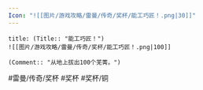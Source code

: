 ```yaml
---
Icon: "![[图片/游戏攻略/雷曼/传奇/奖杯/能工巧匠！.png|30]]"
---
```

```ad-common-bronze-trophy
title: (Title:: "能工巧匠！")
![[图片/游戏攻略/雷曼/传奇/奖杯/能工巧匠！.png|100]]

(Comment:: "从地上拔出100个芜菁。")
```

#雷曼/传奇/奖杯 #奖杯 #奖杯/铜
